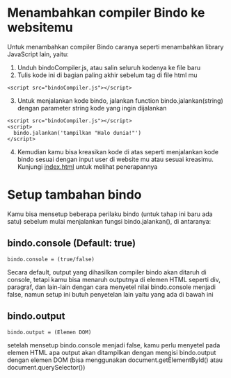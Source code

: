 # Menambahkan compiler Bindo ke websitemu
Untuk menambahkan compiler Bindo caranya seperti menambahkan library JavaScript lain, yaitu:
1. Unduh bindoCompiler.js, atau salin seluruh kodenya ke file baru
2. Tulis kode ini di bagian paling akhir sebelum tag </body> di file html mu
  ```
  <script src="bindoCompiler.js"></script>
  ```
3. Untuk menjalankan kode bindo, jalankan function bindo.jalankan(string) dengan parameter string kode yang ingin dijalankan
  ```
  <script src="bindoCompiler.js"></script>
  <script>
    bindo.jalankan('tampilkan "Halo dunia!"')
  </script>
  ```
4. Kemudian kamu bisa kreasikan kode di atas seperti menjalankan kode bindo sesuai dengan input user di website mu atau sesuai kreasimu. Kunjungi [index.html]() untuk melihat penerapannya

# Setup tambahan bindo
Kamu bisa mensetup beberapa perilaku bindo (untuk tahap ini baru ada satu) sebelum mulai menjalankan fungsi bindo.jalankan(), di antaranya:
## bindo.console (Default: true)
  ```
  bindo.console = (true/false)
  ```
  Secara default, output yang dihasilkan compiler bindo akan ditaruh di console, tetapi kamu bisa menaruh outputnya di elemen HTML seperti div, paragraf, dan lain-lain dengan cara menyetel nilai bindo.console menjadi false, namun setup ini butuh penyetelan lain yaitu yang ada di bawah ini
## bindo.output
  ```
  bindo.output = (Elemen DOM)
  ```
  setelah mensetup bindo.console menjadi false, kamu perlu menyetel pada elemen HTML apa output akan ditampilkan dengan mengisi bindo.output dengan elemen DOM (bisa menggunakan document.getElementById() atau document.querySelector())
